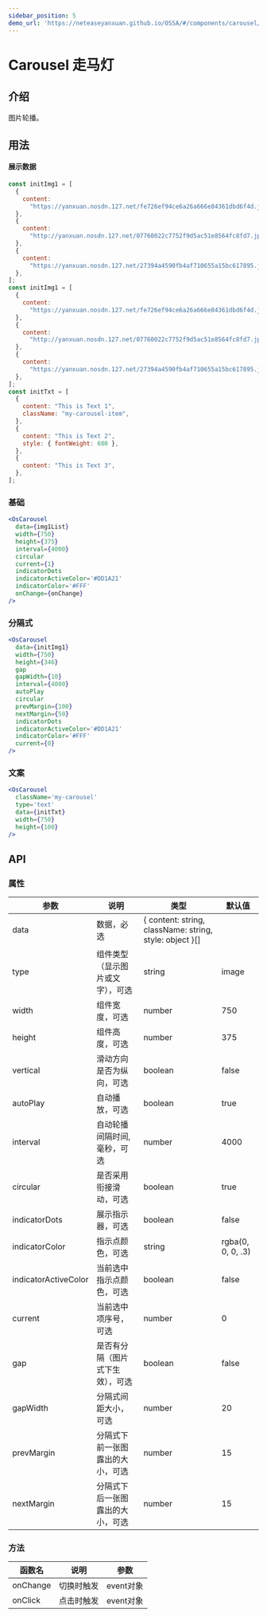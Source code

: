 ```yaml
---
sidebar_position: 5
demo_url: 'https://neteaseyanxuan.github.io/OSSA/#/components/carousel/demo/index'
---
```


# Carousel 走马灯

## 介绍
图片轮播。

## 用法

#### 展示数据
```js
const initImg1 = [
  {
    content:
      "https://yanxuan.nosdn.127.net/fe726ef94ce6a26a666e84361dbd6f4d.jpg?imageView&quality=75&thumbnail=670x371",
  },
  {
    content:
      "http://yanxuan.nosdn.127.net/07760022c7752f9d5ac51e8564fc8fd7.jpg?imageView&quality=75&thumbnail=670x371",
  },
  {
    content:
      "https://yanxuan.nosdn.127.net/27394a4590fb4af710655a15bc617895.jpg?imageView&quality=75&thumbnail=670x371",
  },
];
const initImg1 = [
  {
    content:
      "https://yanxuan.nosdn.127.net/fe726ef94ce6a26a666e84361dbd6f4d.jpg?imageView&quality=75&thumbnail=670x371",
  },
  {
    content:
      "http://yanxuan.nosdn.127.net/07760022c7752f9d5ac51e8564fc8fd7.jpg?imageView&quality=75&thumbnail=670x371",
  },
  {
    content:
      "https://yanxuan.nosdn.127.net/27394a4590fb4af710655a15bc617895.jpg?imageView&quality=75&thumbnail=670x371",
  },
];
const initTxt = [
  {
    content: "This is Text 1",
    className: "my-carousel-item",
  },
  {
    content: "This is Text 2",
    style: { fontWeight: 600 },
  },
  {
    content: "This is Text 3",
  },
];
```
### 基础
```jsx
<OsCarousel
  data={img1List}
  width={750}
  height={375}
  interval={4000}
  circular
  current={1}
  indicatorDots
  indicatorActiveColor='#DD1A21'
  indicatorColor='#FFF'
  onChange={onChange}
/>
```
### 分隔式
```jsx
<OsCarousel
  data={initImg1}
  width={750}
  height={346}
  gap
  gapWidth={10}
  interval={4000}
  autoPlay
  circular
  prevMargin={100}
  nextMargin={50}
  indicatorDots
  indicatorActiveColor='#DD1A21'
  indicatorColor='#FFF'
  current={0}
/>
```
### 文案
```jsx
<OsCarousel
  className='my-carousel'
  type='text'
  data={initTxt}
  width={750}
  height={100}
/>
```



## API
### 属性
|参数|说明|类型|默认值|
|------|------|------|------|
|data|数据，必选|\{ content: string, className: string, style: object \}\[\]||
|type|组件类型（显示图片或文字），可选|string|image|
|width|组件宽度，可选|number|750|
|height|组件高度，可选|number|375|
|vertical|滑动方向是否为纵向，可选|boolean|false|
|autoPlay|自动播放，可选|boolean|true|
|interval|自动轮播间隔时间,毫秒，可选|number|4000|
|circular|是否采用衔接滑动，可选|boolean|true|
|indicatorDots|展示指示器，可选|boolean|false|
|indicatorColor|指示点颜色，可选|string|rgba(0, 0, 0, .3)|
|indicatorActiveColor|当前选中指示点颜色，可选|boolean|false|
|current|当前选中项序号，可选|number|0|
|gap|是否有分隔（图片式下生效），可选|boolean|false|
|gapWidth|分隔式间距大小，可选|number|20|
|prevMargin|分隔式下前一张图露出的大小，可选|number|15|
|nextMargin|分隔式下后一张图露出的大小，可选|number|15|


### 方法
|函数名|说明|参数|
|------|------|------|
|onChange|切换时触发|event对象|
|onClick|点击时触发|event对象|

